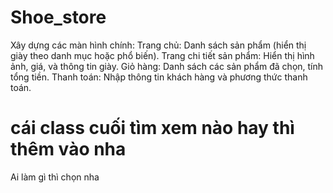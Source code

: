 # Shoe_store

Xây dựng các màn hình chính:
Trang chủ: Danh sách sản phẩm (hiển thị giày theo danh mục hoặc phổ biến).
Trang chi tiết sản phẩm: Hiển thị hình ảnh, giá, và thông tin giày.
Giỏ hàng: Danh sách các sản phẩm đã chọn, tính tổng tiền.
Thanh toán: Nhập thông tin khách hàng và phương thức thanh toán.

# cái class cuối tìm xem nào hay thì thêm vào nha
Ai làm gì thì chọn nha

